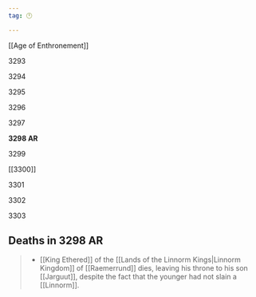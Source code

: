 ```yaml
---
tag: 🕛

---
```

[[Age of Enthronement]]


3293

3294

3295

3296

3297

**3298 AR**

3299

[[3300]]

3301

3302

3303



## Deaths in 3298 AR

>  - [[King Ethered]] of the [[Lands of the Linnorm Kings|Linnorm Kingdom]] of [[Raemerrund]] dies, leaving his throne to his son [[Jarguut]], despite the fact that the younger had not slain a [[Linnorm]].






